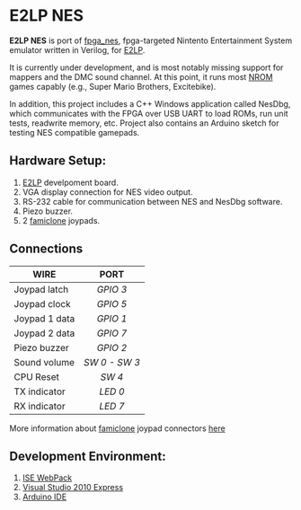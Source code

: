 # E2LP NES
**E2LP NES** is port of [fpga_nes](https://github.com/brianbennett/fpga_nes), fpga-targeted Nintento Entertainment System emulator written in Verilog, for [E2LP](http://www.e2lp.org/).

It is currently under development, and is most notably missing support for mappers and the DMC sound channel.  At this point, it runs most [NROM](http://www.thenesdump.com/Mappers/NROM.htm) games capably (e.g., Super Mario Brothers, Excitebike).

In addition, this project includes a C++ Windows application called NesDbg, which communicates with the FPGA over USB UART to load ROMs, run unit tests, readwrite memory, etc. Project also contains an Arduino sketch for testing NES compatible gamepads.

## Hardware Setup:
1. [E2LP](http://moodle.e2lp.org/course/view.php?id=5&section=100) develpoment board.
2. VGA display connection for NES video output.
3. RS-232 cable for communication between NES and NesDbg software.
4. Piezo buzzer.
5. 2 [famiclone](https://en.wikipedia.org/wiki/Nintendo_Entertainment_System_hardware_clone) joypads.

## Connections
| WIRE          | PORT          |
| ------------- |:-------------:|
| Joypad latch  | *GPIO 3*      |
| Joypad clock  | *GPIO 5*      |
| Joypad 1 data | *GPIO 1*      |
| Joypad 2 data | *GPIO 7*      |
| Piezo buzzer  | *GPIO 2*      |
| Sound volume  | *SW 0 - SW 3* |
| CPU Reset     | *SW 4*        |
| TX indicator  | *LED 0*       |
| RX indicator  | *LED 7*       |

More information about [famiclone](https://en.wikipedia.org/wiki/Nintendo_Entertainment_System_hardware_clone) joypad connectors [here](famiclone_controller_pinout.md)

## Development Environment:
1. [ISE WebPack](http://www.xilinx.com/support/download/index.htm)
2. [Visual Studio 2010 Express](http://www.microsoft.com/visualstudio/en-us/products/2010-editions/visual-cpp-express)
3. [Arduino IDE](https://www.arduino.cc/en/Main/Software)
